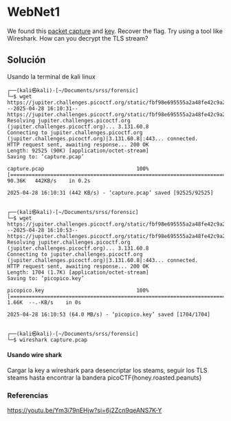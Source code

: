 # WebNet1
We found this [packet capture](https://jupiter.challenges.picoctf.org/static/fbf98e695555a2a48fe42c9a245de376/capture.pcap) and [key](https://jupiter.challenges.picoctf.org/static/fbf98e695555a2a48fe42c9a245de376/picopico.key). Recover the flag.
Try using a tool like Wireshark.
How can you decrypt the TLS stream?

## Solución
Usando la terminal de kali linux
```
┌──(kali㉿kali)-[~/Documents/srss/forensic]
└─$ wget https://jupiter.challenges.picoctf.org/static/fbf98e695555a2a48fe42c9a245de376/capture.pcap
--2025-04-28 16:10:31--  https://jupiter.challenges.picoctf.org/static/fbf98e695555a2a48fe42c9a245de376/capture.pcap
Resolving jupiter.challenges.picoctf.org (jupiter.challenges.picoctf.org)... 3.131.60.8
Connecting to jupiter.challenges.picoctf.org (jupiter.challenges.picoctf.org)|3.131.60.8|:443... connected.
HTTP request sent, awaiting response... 200 OK
Length: 92525 (90K) [application/octet-stream]
Saving to: ‘capture.pcap’

capture.pcap                              100%[===================================================================================>]  90.36K   442KB/s    in 0.2s    

2025-04-28 16:10:31 (442 KB/s) - ‘capture.pcap’ saved [92525/92525]

                                                                                                                                                                      
┌──(kali㉿kali)-[~/Documents/srss/forensic]
└─$ wget https://jupiter.challenges.picoctf.org/static/fbf98e695555a2a48fe42c9a245de376/picopico.key
--2025-04-28 16:10:53--  https://jupiter.challenges.picoctf.org/static/fbf98e695555a2a48fe42c9a245de376/picopico.key
Resolving jupiter.challenges.picoctf.org (jupiter.challenges.picoctf.org)... 3.131.60.8
Connecting to jupiter.challenges.picoctf.org (jupiter.challenges.picoctf.org)|3.131.60.8|:443... connected.
HTTP request sent, awaiting response... 200 OK
Length: 1704 (1.7K) [application/octet-stream]
Saving to: ‘picopico.key’

picopico.key                              100%[===================================================================================>]   1.66K  --.-KB/s    in 0s      

2025-04-28 16:10:53 (64.0 MB/s) - ‘picopico.key’ saved [1704/1704]

                                                                                                                                                                      
┌──(kali㉿kali)-[~/Documents/srss/forensic]
└─$ wireshark capture.pcap 
```
#### Usando wire shark
Cargar la key a wireshark para desencriptar los steams, seguir los TLS steams hasta encontrar la bandera
picoCTF{honey.roasted.peanuts}

### Referencias
https://youtu.be/Ym3i79nEHjw?si=6j2Zcn9qeANS7K-Y